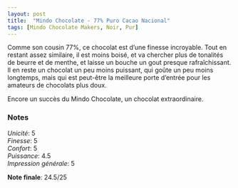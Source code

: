 ```yaml
---
layout: post
title:  "Mindo Chocolate - 77% Puro Cacao Nacional"
tags: [Mindo Chocolate Makers, Noir, Pur] 
---
```



Comme son cousin 77%, ce chocolat est d’une finesse incroyable. Tout en restant assez similaire, il est moins boisé, et va chercher plus de tonalités de beurre et de menthe, et laisse un bouche un gout presque rafraîchissant. Il en reste un chocolat un peu moins puissant, qui goûte un peu moins longtemps, mais qui est peut-être la meilleure porte d’entrée pour les amateurs de chocolats plus doux.

Encore un succès du Mindo Chocolate, un chocolat extraordinaire.

### Notes

_Unicité_: 5  
_Finesse_: 5  
_Confort_: 5  
_Puissance_: 4.5  
_Impression générale_: 5

**Note finale**: 24.5/25